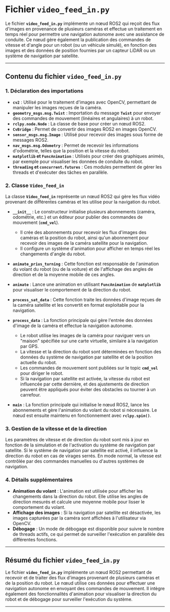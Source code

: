 # Fichier **`video_feed_in.py`**

Le fichier **`video_feed_in.py`** implémente un nœud ROS2 qui reçoit des flux d'images en provenance de plusieurs caméras et effectue un traitement en temps réel pour permettre une navigation autonome avec une assistance de conduite. Ce nœud gère également la publication des commandes de vitesse et d'angle pour un robot (ou un véhicule simulé), en fonction des images et des données de position fournies par un capteur LiDAR ou un système de navigation par satellite.

---

## **Contenu du fichier `video_feed_in.py`**

### **1. Déclaration des importations**
- **`cv2`** : Utilisé pour le traitement d'images avec OpenCV, permettant de manipuler les images reçues de la caméra.
- **`geometry_msgs.msg.Twist`** : Importation du message **`Twist`** pour envoyer des commandes de mouvement (linéaires et angulaires) à un robot.
- **`rclpy.node.Node`** : La classe de base pour créer un nœud ROS2.
- **`CvBridge`** : Permet de convertir des images ROS2 en images OpenCV.
- **`sensor_msgs.msg.Image`** : Utilisé pour recevoir des images sous forme de messages ROS2.
- **`nav_msgs.msg.Odometry`** : Permet de recevoir les informations d'odométrie, telles que la position et la vitesse du robot.
- **`matplotlib` et `FuncAnimation`** : Utilisés pour créer des graphiques animés, par exemple pour visualiser les données de conduite du robot.
- **`threading` et `concurrent.futures`** : Ces modules permettent de gérer les threads et d'exécuter des tâches en parallèle.

### **2. Classe `Video_feed_in`**
La classe **`Video_feed_in`** représente un nœud ROS2 qui gère les flux vidéo provenant de différentes caméras et les utilise pour la navigation du robot.
- **`__init__`** : Le constructeur initialise plusieurs abonnements (caméra, odométrie, etc.) et un éditeur pour publier des commandes de mouvement (**`cmd_vel`**).
  - Il crée des abonnements pour recevoir les flux d'images des caméras et la position du robot, ainsi qu'un abonnement pour recevoir des images de la caméra satellite pour la navigation.
  - Il configure un système d'animation pour afficher en temps réel les changements d'angle du robot.
  
- **`animate_prius_turning`** : Cette fonction est responsable de l'animation du volant du robot (ou de la voiture) et de l'affichage des angles de direction et de la moyenne mobile de ces angles.

- **`animate`** : Lance une animation en utilisant **`FuncAnimation`** de **`matplotlib`** pour visualiser le comportement de la direction du robot.

- **`process_sat_data`** : Cette fonction traite les données d'image reçues de la caméra satellite et les convertit en format exploitable pour la navigation.

- **`process_data`** : La fonction principale qui gère l'entrée des données d'image de la caméra et effectue la navigation autonome.
  - Le robot utilise les images de la caméra pour naviguer vers un "maison" spécifiée sur une carte virtuelle, similaire à la navigation par GPS.
  - La vitesse et la direction du robot sont déterminées en fonction des données du système de navigation par satellite et de la position actuelle du robot.
  - Les commandes de mouvement sont publiées sur le topic **`cmd_vel`** pour diriger le robot.
  - Si la navigation par satellite est activée, la vitesse du robot est influencée par cette dernière, et des ajustements de direction peuvent être appliqués pour éviter des obstacles ou tourner à un carrefour.

- **`main`** : La fonction principale qui initialise le nœud ROS2, lance les abonnements et gère l'animation du volant du robot si nécessaire. Le nœud est ensuite maintenu en fonctionnement avec **`rclpy.spin()`**.

### **3. Gestion de la vitesse et de la direction**
Les paramètres de vitesse et de direction du robot sont mis à jour en fonction de la simulation et de l'activation du système de navigation par satellite. Si le système de navigation par satellite est activé, il influence la direction du robot en cas de virages serrés. En mode normal, la vitesse est contrôlée par des commandes manuelles ou d'autres systèmes de navigation.

### **4. Détails supplémentaires**
- **Animation du volant** : L'animation est utilisée pour afficher les changements dans la direction du robot. Elle utilise les angles de direction mesurés et calcule une moyenne mobile pour lisser le comportement du volant.
- **Affichage des images** : Si la navigation par satellite est désactivée, les images capturées par la caméra sont affichées à l'utilisateur via OpenCV.
- **Débogage** : Un mode de débogage est disponible pour suivre le nombre de threads actifs, ce qui permet de surveiller l'exécution en parallèle des différentes fonctions.

---

## **Résumé du fichier `video_feed_in.py`**

Le fichier **`video_feed_in.py`** implémente un nœud ROS2 permettant de recevoir et de traiter des flux d'images provenant de plusieurs caméras et de la position du robot. Le nœud utilise ces données pour effectuer une navigation autonome en envoyant des commandes de mouvement. Il intègre également des fonctionnalités d'animation pour visualiser la direction du robot et de débogage pour surveiller l'exécution du système.

---
